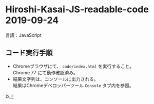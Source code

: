 # Hiroshi-Kasai-JS-readable-code 2019-09-24
言語：JavaScript

## コード実行手順

- Chromeブラウザにて、 `code/index.html` を実行すること。  
Chrome 77 にて動作確認済み。
- 結果文字列は、コンソールに出力される。  
結果はChromeデベロッパーツール `Console` タブ内を参照。

以上
